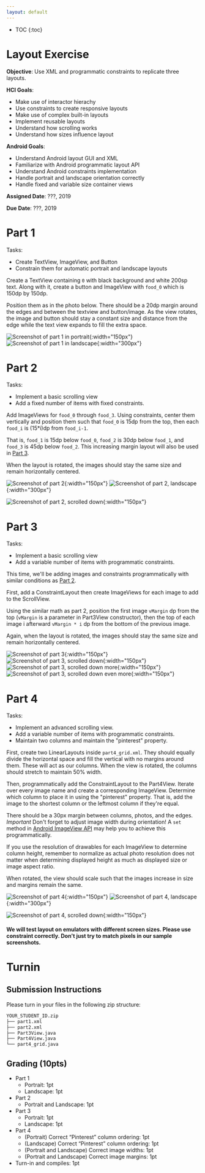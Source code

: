 ```yaml
---
layout: default
---
```


* TOC
{:toc}

# Layout Exercise

**Objective**: Use XML and programmatic constraints to replicate three layouts.

**HCI Goals**:
- Make use of interactor hierachy
- Use constraints to create responsive layouts
- Make use of complex built-in layouts
- Implement reusable layouts
- Understand how scrolling works
- Understand how sizes influence layout

**Android Goals**:
- Understand Android layout GUI and XML
- Familiarize with Android programmatic layout API
- Understand Android constraints implementation
- Handle portrait and landscape orientation correctly
- Handle fixed and variable size container views

**Assigned Date**: ???, 2019

**Due Date**: ???, 2019

# Part 1

Tasks:
- Create TextView, ImageView, and Button
- Constrain them for automatic portrait and landscape layouts

Create a TextView containing `0` with black background and white 200sp text. Along with it, create a button and ImageView with `food_0` which is 150dp by 150dp.

Position them as in the photo below. There should be a 20dp margin around the edges and between the textview and button/image. As the view rotates, the image and button should stay a constant size and distance from the edge while the text view expands to fill the extra space.

![Screenshot of part 1 in portrait ](layout-img/1_portrait.png){:width="150px"}
![Screenshot of part 1 in landscape](layout-img/1_landscape.png){:width="300px"}

# Part 2

Tasks:
- Implement a basic scrolling view
- Add a fixed number of items with fixed constraints.

Add ImageViews for `food_0` through `food_3`. Using constraints, center them vertically and position them such that `food_0` is 15dp from the top, then each `food_i` is (15*i)dp from `food_i-1`.

That is, `food_1` is 15dp below `food_0`, `food_2` is 30dp below `food_1`, and `food_3` is 45dp below `food_2`. This increasing margin layout will also be used in [Part 3](#part-3).

When the layout is rotated, the images should stay the same size and remain horizontally centered.


![Screenshot of part 2](layout-img/2_0.png){:width="150px"}
![Screenshot of part 2, landscape](layout-img/2_landscape.png){:width="300px"}

![Screenshot of part 2, scrolled down](layout-img/2_1.png){:width="150px"}



# Part 3

Tasks:
- Implement a basic scrolling view
- Add a variable number of items with programmatic constraints.

This time, we'll be adding images and constraints programmatically with similar conditions as [Part 2](#part-2).

First, add a ConstraintLayout then create ImageViews for each image to add to the ScrollView.

Using the similar math as part 2, position the first image `vMargin` dp from the top (`vMargin` is a parameter in Part3View constructor), then the top of each image i afterward `vMargin * i` dp from the bottom of the previous image.

Again, when the layout is rotated, the images should stay the same size and remain horizontally centered.

![Screenshot of part 3](layout-img/3_0.png){:width="150px"}
![Screenshot of part 3, scrolled down](layout-img/3_1.png){:width="150px"}
![Screenshot of part 3, scrolled down more](layout-img/3_2.png){:width="150px"}
![Screenshot of part 3, scrolled down even more](layout-img/3_3.png){:width="150px"}

# Part 4

Tasks:
- Implement an advanced scrolling view.
- Add a variable number of items with programmatic constraints.
- Maintain two columns and maintain the "pinterest" property.

First, create two LinearLayouts inside `part4_grid.xml`. They should equally divide the horizontal space and fill the vertical with no margins around them. These will act as our columns. When the view is rotated, the columns should stretch to maintain 50% width.

Then, programmatically add the ConstraintLayout to the Part4View. Iterate over every image name and create a corresponding ImageView. Determine which column to place it in using the "pinterest" property. That is, add the image to the shortest column or the leftmost column if they're equal.

There should be a 30px margin between columns, photos, and the edges. *Important* Don't forget to adjust image width during orientation! A `set` method in [Android ImageView API](https://developer.android.com/reference/android/widget/ImageView) may help you to achieve this programmatically.

If you use the resolution of drawables for each ImageView to determine column height, remember to normalize as actual photo resolution does not matter when determining displayed height as much as displayed size or image aspect ratio.

When rotated, the view should scale such that the images increase in size and margins remain the same.

![Screenshot of part 4](layout-img/4_0.png){:width="150px"}
![Screenshot of part 4, landscape](layout-img/4_landscape.png){:width="300px"}

![Screenshot of part 4, scrolled down](layout-img/4_1.png){:width="150px"}


#### We will test layout on emulators with different screen sizes. Please use constraint correctly. Don't just try to match pixels in our sample screenshots.

# Turnin
## Submission Instructions

Please turn in your files in the following zip structure:

```bash
YOUR_STUDENT_ID.zip
├── part1.xml
├── part2.xml
├── Part3View.java
├── Part4View.java
└── part4_grid.java
```

## Grading (10pts)

- Part 1
  - Portrait: 1pt
  - Landscape: 1pt
- Part 2
  - Portrait and Landscape: 1pt
- Part 3
  - Portrait: 1pt
  - Landscape: 1pt
- Part 4
  - (Portrait) Correct “Pinterest” column ordering: 1pt
  - (Landscape) Correct “Pinterest” column ordering: 1pt
  - (Portrait and Landscape) Correct image widths: 1pt
  - (Portrait and Landscape) Correct image margins: 1pt
- Turn-in and compiles: 1pt

